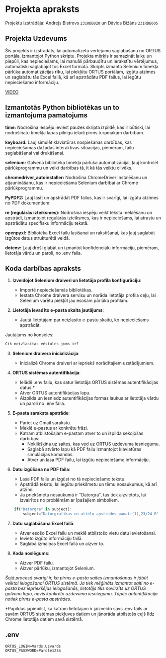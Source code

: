 # **Projekta apraksts**

Projektu izstrādāja: Andrejs Bistrovs ``` 231RDB020 ``` un Dāvids Bižāns ```231RDB005```

## **Projekta Uzdevums**
Šis projekts ir izstrādāts, lai automatizētu vērtējumu saglabāšanu no ORTUS portāla, izmantojot Python skriptu. Projekta mērķis ir samazināt laiku un piepūli, kas nepieciešams, lai manuāli pārbaudītu un ierakstītu vērtējumus, automātiski saglabājot tos Excel formātā. Skripts izmanto Selenium tīmekļa pārlūka automatizācijas rīku, lai piekļūtu ORTUS portālam, izgūtu atzīmes un saglabātu tās Excel failā, kā arī apstrādātu PDF failus, lai iegūtu nepieciešamo informāciju.

[VIDEO](https://drive.google.com/file/d/1glEDX2OwkWQCKKL151TeTMLcINSLTwqS/view?usp=drive_link)

## **Izmantotās Python bibliotēkas un to izmantojuma pamatojums**
**time:** Nodrošina iespēju ieviest pauzes skripta izpildē, kas ir būtiski, lai nodrošinātu tīmekļa lapas pilnīgu ielādi pirms turpmākām darbībām.

**keyboard:** Ļauj simulēt klaviatūras nospiešanas darbības, kas nepieciešamas dažādās interaktīvās situācijās, piemēram, failu saglabāšanai vai drukāšanai.

**selenium:** Galvenā bibliotēka tīmekļa pārlūka automatizācijai, ļauj kontrolēt pārlūkprogrammu un veikt darbības tā, it kā tās veiktu cilvēks.

**chromedriver_autoinstaller:** Nodrošina ChromeDriver instalēšanu un atjaunināšanu, kas ir nepieciešama Selenium darbībai ar Chrome pārlūkprogrammu.

**PyPDF2:** Ļauj lasīt un apstrādāt PDF failus, kas ir svarīgi, lai izgūtu atzīmes no PDF dokumentiem.

**re (regulārās izteiksmes):** Nodrošina iespēju veikt teksta meklēšanu un apstrādi, izmantojot regulārās izteiksmes, kas ir nepieciešams, lai atrastu un apstrādātu specifisku informāciju tekstā.

**openpyxl:** Bibliotēka Excel failu lasīšanai un rakstīšanai, kas ļauj saglabāt izgūtos datus strukturētā veidā.

**dotenv:** Ļauj droši glabāt un izmantot konfidenciālu informāciju, piemēram, lietotāja vārdu un paroli, no .env faila.

## **Koda darbības apraksts**

1. **Izveidojot Selenium draiveri un lietotāja profila konfigurāciju**:
   - Importē nepieciešamās bibliotēkas.
   - Iestata Chrome draivera servisu un norāda lietotāja profila ceļu, lai Selenium varētu piekļūt jau esošam pārlūka profilam.

2. **Lietotāja ievadīto e-pasta skaita jautājums**:
   - Jautā lietotājam par neizlasīto e-pastu skaitu, ko nepieciešams apstrādāt.

Jautājums no konsoles:
```python
Cik neizlasītas vēstules jums ir?
```
3. **Selenium draivera inicializācija**:
   - Inicializē Chrome draiveri ar iepriekš norādītajiem uzstādījumiem.

4. **ORTUS sistēmas autentifikācija**:
   - Ielādē .env failu, kas satur lietotāja ORTUS sistēmas autentifikācijas datus.*
   - Atver ORTUS autentifikācijas lapu.
   - Aizpilda un iesniedz autentifikācijas formas laukus ar lietotāja vārdu un paroli no .env faila.

5. **E-pasta saraksta apstrāde**:
   - Pāriet uz Gmail sarakstu.
   - Meklē e-pastus ar konkrētu frāzi.
   - Katram atbilstošajam e-pastam atver to un izpilda sekojošas darbības:
     - Noklikšķina uz saites, kas ved uz ORTUS uzdevuma iesniegumu.
     - Saglabā atvērto lapu kā PDF failu izmantojot klaviatūras simulācijas komandas.
     - Atver un lasa PDF failu, lai izgūtu nepieciešamo informāciju.

6. **Datu izgūšana no PDF faila**:
   - Lasa PDF failu un izgūst no tā nepieciešamo tekstu.
   - Apstrādā tekstu, lai iegūtu priekšmetu un tēmu nosaukumus, kā arī atzīmi.
   - Ja priekšmeta nosaukumā ir "Datorgra", tas tiek aizvietots, lai izvairītos no problēmām ar īpašajiem simboliem.
```python
    if("Datorgra" in subject):
        subject="Datorgrafikas un attēlu apstrādes pamati(1),23/24-R"
```
7. **Datu saglabāšana Excel failā**:
   - Atver esošo Excel failu un meklē atbilstošo vietu datu ievietošanai.
   - Ievieto izgūto informāciju failā.
   - Saglabā izmaiņas Excel failā un aizver to.

8. **Koda noslēgums**:
   - Aizver PDF failu.
   - Aizver pārlūku, izmantojot Selenium.

*Šajā procesā svarīgi ir, ka pirms e-pasta saites izmantošanas ir jābūt veiktai ielogošanai ORTUS sistēmā. Ja tiek mēģināts izmantot saiti no e-pasta bez iepriekšējas ielogošanās, lietotājs tiks novirzīts uz ORTUS galveno lapu, nevis konkrēto uzdevuma iesniegumu. Tāpēc autentifikācija notiek pirms e-pasta apstrādes.* 

*Papildus jāpiebilst, ka katram lietotājam ir jāizveido savs .env fails ar savām ORTUS sistēmas piekļuves datiem un jānorāda atbilstošs ceļš līdz Chrome lietotāja datiem savā sistēmā.
## .env
```env
ORTUS_LOGIN=Vards.Uzvards
ORTUS_PASSWORD=Parole1234
